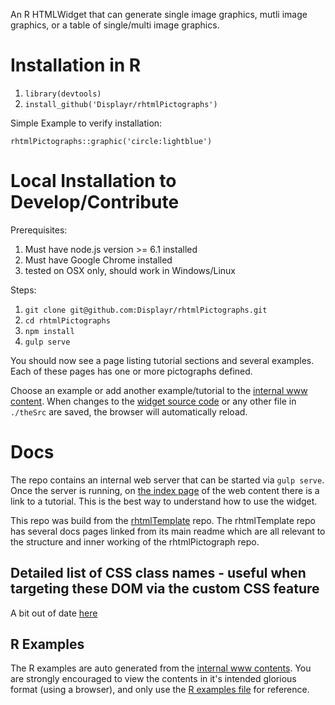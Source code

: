 An R HTMLWidget that can generate single image graphics, mutli image graphics, or a table of single/multi image graphics.

# Installation in R

1. `library(devtools)`
1. `install_github('Displayr/rhtmlPictographs')`

Simple Example to verify installation:

```
rhtmlPictographs::graphic('circle:lightblue')
```

# Local Installation to Develop/Contribute

Prerequisites:

1. Must have node.js version >= 6.1 installed
1. Must have Google Chrome installed
1. tested on OSX only, should work in Windows/Linux

Steps:

1. `git clone git@github.com:Displayr/rhtmlPictographs.git`
1. `cd rhtmlPictographs`
1. `npm install`
1. `gulp serve`

You should now see a page listing tutorial sections and several examples. Each of these pages has one or more pictographs defined.

Choose an example or add another example/tutorial to the [internal www content](theSrc/internal_www/content). When changes to the [widget source code](theSrc/scripts) or any other file in `./theSrc` are saved, the browser will automatically reload.

# Docs

The repo contains an internal web server that can be started via `gulp serve`. Once the server is running, on [the index page](http://127.0.0.1:9000) of the web content there is a link to a tutorial. This is the best way to understand how to use the widget.

This repo was build from the [rhtmlTemplate](https://github.com/Displayr/rhtmlTemplate) repo. The rhtmlTemplate repo has several docs pages linked from its main readme which are all relevant to the structure and inner working of the rhtmlPictograph repo.

## Detailed list of CSS class names - useful when targeting these DOM via the custom CSS feature

A bit out of date [here](docs/pictograph-dom-class-names.md)

## R Examples

The R examples are auto generated from the [internal www contents](theSrc/internal_www). You are strongly encouraged to view the contents in it's intended glorious format (using a browser), and only use the [R examples file](examples/) for reference.
